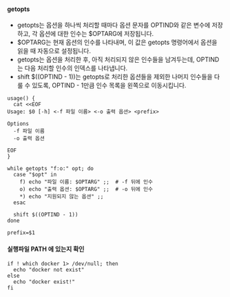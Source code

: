 #### getopts

- getopts는 옵션을 하나씩 처리할 때마다 옵션 문자를 OPTIND와 같은 변수에 저장하고, 각 옵션에 대한 인수는 $OPTARG에 저장됩니다.
- $OPTARG는 현재 옵션의 인수를 나타내며, 이 값은 getopts 명령어에서 옵션을 읽을 때 자동으로 설정됩니다.
- getopts는 옵션을 처리한 후, 아직 처리되지 않은 인수들을 남겨두는데, OPTIND는 다음 처리할 인수의 인덱스를 나타냅니다.
- shift $((OPTIND - 1))는 getopts로 처리한 옵션들을 제외한 나머지 인수들을 다룰 수 있도록, OPTIND - 1만큼 인수 목록을 왼쪽으로 이동시킵니다.

```shell
usage() {
  cat <<EOF
Usage: $0 [-h] <-f 파일 이름> <-o 출력 옵션> <prefix>

Options
  -f 파일 이름
  -o 출력 옵션

EOF
}

while getopts "f:o:" opt; do
  case "$opt" in
    f) echo "파일 이름: $OPTARG" ;;  # -f 뒤에 인수
    o) echo "출력 옵션: $OPTARG" ;;  # -o 뒤에 인수
    *) echo "지원되지 않는 옵션" ;;
  esac
  
  shift $((OPTIND - 1))
done

prefix=$1
```


#### 실행파일 PATH 에 있는지 확인

```shell
if ! which docker 1> /dev/null; then
  echo "docker not exist"
else
  echo "docker exist!"
fi
```